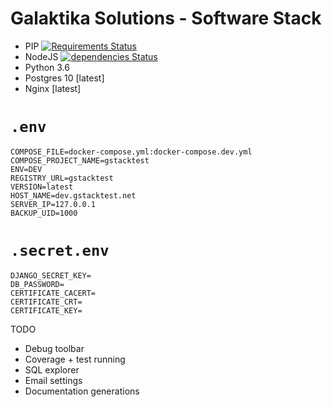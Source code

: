 #  Galaktika Solutions - Software Stack
- PIP [![Requirements Status](https://requires.io/github/galaktika-solutions/gStack/requirements.svg?branch=readme)](https://requires.io/galaktika-solutions/gStack/requirements/?branch=readme)
- NodeJS [![dependencies Status](https://david-dm.org/galaktika-solutions/gStack/status.svg?path=js_client)](https://david-dm.org/galaktika-solutions/gStack?path=js_client)
- Python 3.6
- Postgres 10 [latest]
- Nginx [latest]

# `.env`
```env
COMPOSE_FILE=docker-compose.yml:docker-compose.dev.yml
COMPOSE_PROJECT_NAME=gstacktest
ENV=DEV
REGISTRY_URL=gstacktest
VERSION=latest
HOST_NAME=dev.gstacktest.net
SERVER_IP=127.0.0.1
BACKUP_UID=1000
```

# `.secret.env`
```env
DJANGO_SECRET_KEY=
DB_PASSWORD=
CERTIFICATE_CACERT=
CERTIFICATE_CRT=
CERTIFICATE_KEY=
```

TODO
- Debug toolbar
- Coverage + test running
- SQL explorer
- Email settings
- Documentation generations
